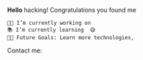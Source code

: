 𝐇𝐞𝐥𝐥𝐨 hacking!
Congratulations you found me

    👨‍💻 I’m currently working on 
    📚 I’m currently learning  😅
    💪🏼 Future Goals: Learn more technologies, 

Contact me:


